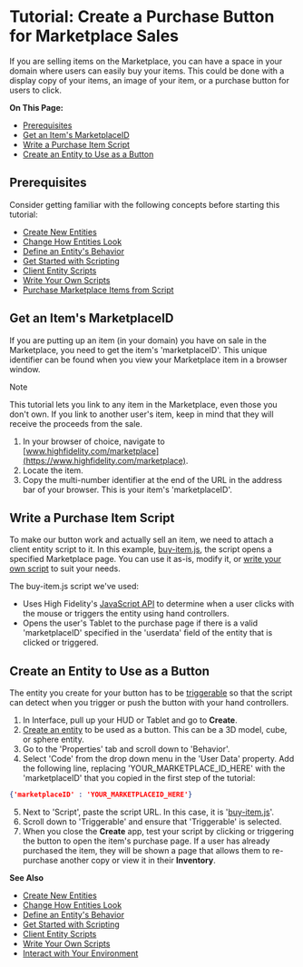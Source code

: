 # Tutorial: Create a Purchase Button for Marketplace Sales

If you are selling items on the Marketplace, you can have a space in your domain where users can easily buy your items. This could be done with a display copy of your items, an image of your item, or a purchase button for users to click. 

**On This Page:**

- [Prerequisites](#prerequisites)
- [Get an Item's MarketplaceID](#get-an-items-marketplace-id)
- [Write a Purchase Item Script](#write-a-purchase-item-script)
- [Create an Entity to Use as a Button](#create-an-entity-to-use-as-a-button)
  
  
## Prerequisites

Consider getting familiar with the following concepts before starting this tutorial:

- [Create New Entities](create-entities)
- [Change How Entities Look](entity-appearance)
- [Define an Entity's Behavior](entity-behavior)
- [Get Started with Scripting](../../script/get-started-with-scripting)
- [Client Entity Scripts](../../script/client-entity-scripts)
- [Write Your Own Scripts](../../script/write-scripts)
- [Purchase Marketplace Items from Script](../../script/transfer-hfc-tutorial.html#purchase-marketplace-items)
  
## Get an Item's MarketplaceID
If you are putting up an item (in your domain) you have on sale in the Marketplace, you need to get the item's 'marketplaceID'. This unique identifier can be found when you view your Marketplace item in a browser window.

<div class="admonition note">
    <p class="admonition-title">Note</p>
    <p> This tutorial lets you link to any item in the Marketplace, even those you don't own. If you link to another user's item, keep in mind that they will receive the proceeds from the sale.</p>
</div>

1. In your browser of choice, navigate to [www.highfidelity.com/marketplace](https://www.highfidelity.com/marketplace).
2. Locate the item.
3. Copy the multi-number identifier at the end of the URL in the address bar of your browser. This is your item's 'marketplaceID'.

## Write a Purchase Item Script

To make our button work and actually sell an item, we need to attach a client entity script to it. In this example, [buy-item.js](https://hifi-scripting-101.glitch.me/entity-client-script-buy-item.js), the script opens a specified Marketplace page. You can use it as-is, modify it, or [write your own script](../../script/write-scripts) to suit your needs.

The buy-item.js script we've used:
+ Uses High Fidelity's [JavaScript API](https://apidocs.highfidelity.com/) to determine when a user clicks with the mouse or triggers the entity using hand controllers.
+ Opens the user's Tablet to the purchase page if there is a valid 'marketplaceID' specified in the 'userdata' field of the entity that is clicked or triggered.
  
## Create an Entity to Use as a Button

The entity you create for your button has to be [triggerable](entity-behavior#set-an-entity-to-trigger-scripts) so that the script can detect when you trigger or push the button with your hand controllers.

1. In Interface, pull up your HUD or Tablet and go to **Create**.
2. [Create an entity](create-entities) to be used as a button. This can be a 3D model, cube, or sphere entity.
3. Go to the 'Properties' tab and scroll down to 'Behavior'.
4. Select 'Code' from the drop down menu in the 'User Data' property. Add the following line, replacing 'YOUR_MARKETPLACE_ID_HERE' with the 'marketplaceID' that you copied in the first step of the tutorial:
```JSON
{'marketplaceID' : 'YOUR_MARKETPLACEID_HERE'}
```
5. Next to 'Script', paste the script URL. In this case, it is '[buy-item.js](https://hifi-scripting-101.glitch.me/entity-client-script-buy-item.js)'.
5. Scroll down to 'Triggerable' and ensure that 'Triggerable' is selected.
6. When you close the **Create** app, test your script by clicking or triggering the button to  open the item's purchase page. If a user has already purchased the item, they will be shown a page that allows them to re-purchase another copy or view it in their **Inventory**.

**See Also**

- [Create New Entities](create-entities)
- [Change How Entities Look](entity-appearance)
- [Define an Entity's Behavior](entity-behavior)
- [Get Started with Scripting](../../script/get-started-with-scripting)
- [Client Entity Scripts](../../script/client-entity-scripts)
- [Write Your Own Scripts](../../script/write-scripts)
- [Interact with Your Environment](../../explore/interact)

